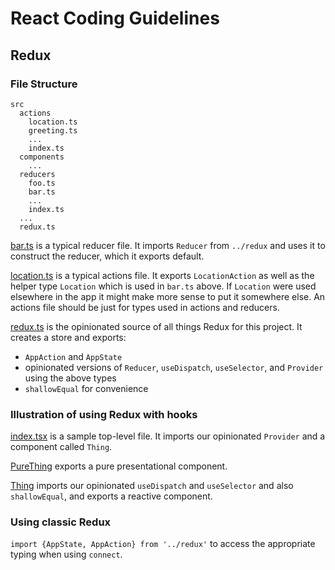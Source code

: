 # React Coding Guidelines

## Redux

### File Structure

```
src
  actions
    location.ts
    greeting.ts
    ...
    index.ts
  components
    ...
  reducers
    foo.ts
    bar.ts
    ...
    index.ts
  ...
  redux.ts
```

[bar.ts](./reducers/bar.ts) is a typical reducer file. It imports `Reducer` from `../redux` and uses it to construct the reducer, which it exports default.

[location.ts](./actions/location.ts) is a typical actions file. It exports `LocationAction` as well as the helper type `Location` which is used in `bar.ts` above. If `Location` were used elsewhere in the app it might make more sense to put it somewhere else. An actions file should be just for types used in actions and reducers.

[redux.ts](./redux.ts) is the opinionated source of all things Redux for this project. It creates a store and exports:
* `AppAction` and `AppState`
* opinionated versions of `Reducer`, `useDispatch`, `useSelector`, and `Provider` using the above types
* `shallowEqual` for convenience

### Illustration of using Redux with hooks

[index.tsx](./index.tsx) is a sample top-level file. It imports our opinionated `Provider` and a component called `Thing`.

[PureThing](./components/Thing.tsx) exports a pure presentational component.

[Thing](./components/Thing.tsx) imports our opinionated `useDispatch` and `useSelector` and also `shallowEqual`, and exports a reactive component.

### Using classic Redux

`import {AppState, AppAction} from '../redux'` to access the appropriate typing when using `connect`.
